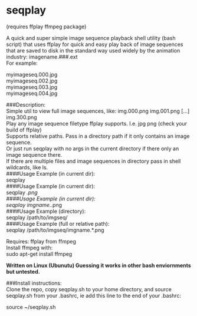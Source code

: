 # seqplay
(requires ffplay ffmpeg package)  

A quick and super simple image sequence playback shell utility (bash script) that uses ffplay for quick and easy play back of image sequences that are saved to disk in the standard way used widely by the animation industry:  imagename.###.ext  
For example:  

myimageseq.000.jpg  
myimageseq.002.jpg  
myimageseq.003.jpg  
myimageseq.004.jpg  
   
###Description:  
Simple util to view full image sequences, like: img.000.png img.001.png [...] img.300.png  
Play any image sequence filetype ffplay supports. I.e. jpg png (check your build of ffplay)   
Supports relative paths. Pass in a directory path if it only contains an image sequence.  
Or just run seqplay with no args in the current directory if there only an image sequence there.  
If there are multiple files and image sequences in directory pass in shell wildcards, like ls.  
####Usage Example (in current dir):  
	seqplay  
####Usage Example (in current dir):  
	seqplay *.png  
####Usage Example (in current dir):  
	seqplay imgname.*.png  
####Usage Example (directory):  
	seqplay /path/to/imgseq/  
####Usage Example (full or relative path):  
	seqplay /path/to/imgseq/imgname.*.png  

Requires: ffplay from ffmpeg   
Install ffmpeg with:  
 sudo apt-get install ffmpeg  

**Written on Linux (Ubunutu) Guessing it works in other bash enviornments but untested.**  

###Install instructions:  
Clone the repo, copy seqplay.sh to your home directory, and source seqplay.sh from your .bashrc, ie add this line to the end of your .bashrc:  

source ~/seqplay.sh

